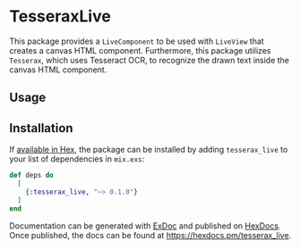 # TesseraxLive

This package provides a `LiveComponent` to be used with `LiveView` that creates a canvas HTML component. 
Furthermore, this package utilizes `Tesserax`, which uses Tesseract OCR, to recognize the drawn text inside the canvas HTML component. 

## Usage



## Installation

If [available in Hex](https://hex.pm/docs/publish), the package can be installed
by adding `tesserax_live` to your list of dependencies in `mix.exs`:

```elixir
def deps do
  [
    {:tesserax_live, "~> 0.1.0"}
  ]
end
```

Documentation can be generated with [ExDoc](https://github.com/elixir-lang/ex_doc)
and published on [HexDocs](https://hexdocs.pm). Once published, the docs can
be found at <https://hexdocs.pm/tesserax_live>.

